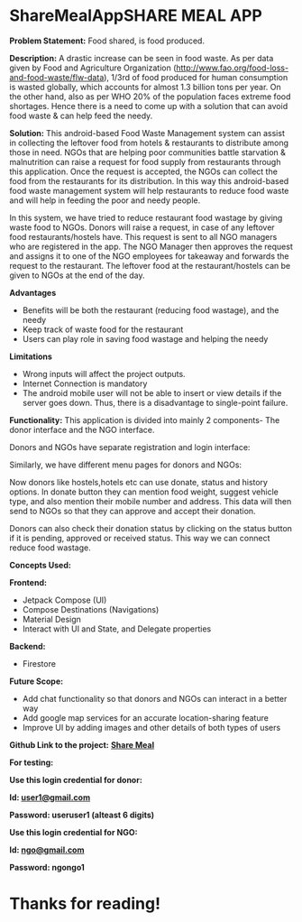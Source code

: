 # ShareMealApp**SHARE MEAL APP**

**Problem Statement:** Food shared, is food produced.

**Description:** A drastic increase can be seen in food waste. As per data given by Food and Agriculture Organization (http://www.fao.org/food-loss-and-food-waste/flw-data), 1/3rd of food produced for human consumption is wasted globally, which accounts for almost 1.3 billion tons per year. On the other hand, also as per WHO 20% of the population faces extreme food shortages. Hence there is a need to come up with a solution that can avoid food waste & can help feed the needy.

**Solution:** This android-based Food Waste Management system can assist in collecting the leftover food from hotels & restaurants to distribute among those in need. NGOs that are helping poor communities battle starvation & malnutrition can raise a request for food supply from restaurants through this application. Once the request is accepted, the NGOs can collect the food from the restaurants for its distribution. In this way this android-based food waste management system will help restaurants to reduce food waste and will help in feeding the poor and needy people.

In this system, we have tried to reduce restaurant food wastage by giving waste food to NGOs. Donors will raise a request, in case of any leftover food restaurants/hostels have. This request is sent to all NGO managers who are registered in the app. The NGO Manager then approves the request and assigns it to one of the NGO employees for takeaway and forwards the request to the restaurant. The leftover food at the restaurant/hostels can be given to NGOs at the end of the day.

**Advantages**

- Benefits will be both the restaurant (reducing food wastage), and the needy
- Keep track of waste food for the restaurant
- Users can play role in saving food wastage and helping the needy

**Limitations**

- Wrong inputs will affect the project outputs.
- Internet Connection is mandatory
- The android mobile user will not be able to insert or view details if the server goes down. Thus, there is a disadvantage to single-point failure.

**Functionality:** This application is divided into mainly 2 components- The donor interface and the NGO interface.

Donors and NGOs have separate registration and login interface:

Similarly, we have different menu pages for donors and NGOs:

Now donors like hostels,hotels etc can use donate, status and history options. In donate button they can mention food weight, suggest vehicle type, and also mention their mobile number and address. This data will then send to NGOs so that they can approve and accept their donation.

Donors can also check their donation status by clicking on the status button if it is pending, approved or received status. This way we can connect reduce food wastage.

**Concepts Used:**

**Frontend:**

- Jetpack Compose (UI)
- Compose Destinations (Navigations)
- Material Design
- Interact with UI and State, and Delegate properties

**Backend:**

- Firestore

**Future Scope:**

- Add chat functionality so that donors and NGOs can interact in a better way
- Add google map services for an accurate location-sharing feature
- Improve UI by adding images and other details of both types of users

**Github Link to the project:** [**Share Meal**](https://github.com/Photon3009/ShareMealApp)

**For testing:**

**Use this login credential for donor:**

**Id: user1@gmail.com**

**Password: useruser1 (alteast 6 digits)**

**Use this login credential for NGO:**

**Id: ngo@gmail.com**

**Password: ngongo1**

# Thanks for reading!
